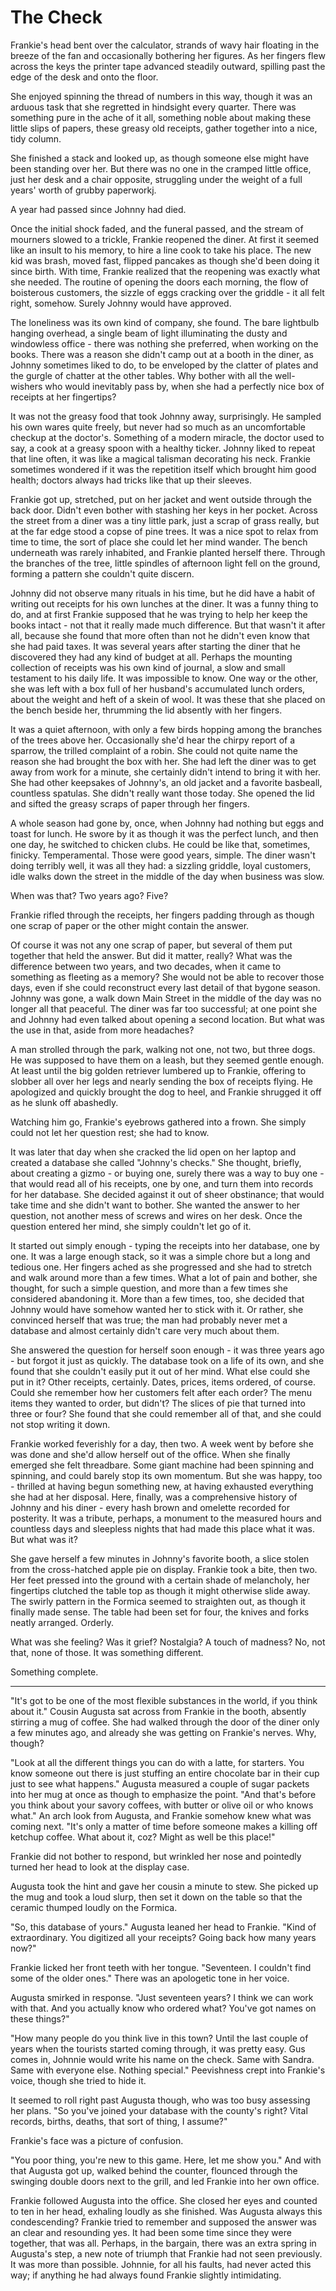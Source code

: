# The Check

Frankie's head bent over the calculator, strands of wavy hair floating in the breeze of the fan and occasionally bothering her figures. As her fingers flew across the keys the printer tape advanced steadily outward, spilling past the edge of the desk and onto the floor.

She enjoyed spinning the thread of numbers in this way, though it was an arduous task that she regretted in hindsight every quarter. There was something pure in the ache of it all, something noble about making these little slips of papers, these greasy old receipts, gather together into a nice, tidy column.

She finished a stack and looked up, as though someone else might have been standing over her. But there was no one in the cramped little office, just her desk and a chair opposite, struggling under the weight of a full years' worth of grubby paperworkj.

A year had passed since Johnny had died.

Once the initial shock faded, and the funeral passed, and the stream of mourners slowed to a trickle, Frankie reopened the diner. At first it seemed like an insult to his memory, to hire a line cook to take his place. The new kid was brash, moved fast, flipped pancakes as though she'd been doing it since birth. With time, Frankie realized that the reopening was exactly what she needed. The routine of opening the doors each morning, the flow of boisterous customers, the sizzle of eggs cracking over the griddle - it all felt right, somehow. Surely Johnny would have approved.

The loneliness was its own kind of company, she found. The bare lightbulb hanging overhead, a single beam of light illuminating the dusty and windowless office - there was nothing she preferred, when working on the books. There was a reason she didn't camp out at a booth in the diner, as Johnny sometimes liked to do, to be enveloped by the clatter of plates and the gurgle of chatter at the other tables. Why bother with all the well-wishers who would inevitably pass by, when she had a perfectly nice box of receipts at her fingertips?

It was not the greasy food that took Johnny away, surprisingly. He sampled his own wares quite freely, but never had so much as an uncomfortable checkup at the doctor's. Something of a modern miracle, the doctor used to say, a cook at a greasy spoon with a healthy ticker. Johnny liked to repeat that line often, it was like a magical talisman decorating his neck. Frankie sometimes wondered if it was the repetition itself which brought him good health; doctors always had tricks like that up their sleeves.

Frankie got up, stretched, put on her jacket and went outside through the back door. Didn't even bother with stashing her keys in her pocket. Across the street from a diner was a tiny little park, just a scrap of grass really, but at the far edge stood a copse of pine trees. It was a nice spot to relax from time to time, the sort of place she could let her mind wander. The bench underneath was rarely inhabited, and Frankie planted herself there. Through the branches of the tree, little spindles of afternoon light fell on the ground, forming a pattern she couldn't quite discern.

Johnny did not observe many rituals in his time, but he did have a habit of writing out receipts for his own lunches at the diner. It was a funny thing to do, and at first Frankie supposed that he was trying to help her keep the books intact - not that it really made much difference. But that wasn't it after all, because she found that more often than not he didn't even know that she had paid taxes. It was several years after starting the diner that he discovered they had any kind of budget at all. Perhaps the mounting collection of receipts was his own kind of journal, a slow and small testament to his daily life. It was impossible to know. One way or the other, she was left with a box full of her husband's accumulated lunch orders, about the weight and heft of a skein of wool. It was these that she placed on the bench beside her, thrumming the lid absently with her fingers.

It was a quiet afternoon, with only a few birds hopping among the branches of the trees above her. Occasionally she'd hear the chirpy report of a sparrow, the trilled complaint of a robin. She could not quite name the reason she had brought the box with her. She had left the diner was to get away from work for a minute, she certainly didn't intend to bring it with her. She had other keepsakes of Johnny's, an old jacket and a favorite basbeall, countless spatulas. She didn't really want those today. She opened the lid and sifted the greasy scraps of paper through her fingers.

A whole season had gone by, once, when Johnny had nothing but eggs and toast for lunch. He swore by it as though it was the perfect lunch, and then one day, he switched to chicken clubs. He could be like that, sometimes, finicky. Temperamental. Those were good years, simple. The diner wasn't doing terribly well, it was all they had: a sizzling griddle, loyal customers, idle walks down the street in the middle of the day when business was slow.

When was that? Two years ago? Five?

Frankie rifled through the receipts, her fingers padding through as though one scrap of paper or the other might contain the answer.

Of course it was not any one scrap of paper, but several of them put together that held the answer. But did it matter, really? What was the difference between two years, and two decades, when it came to something as fleeting as a memory? She would not be able to recover those days, even if she could reconstruct every last detail of that bygone season. Johnny was gone, a walk down Main Street in the middle of the day was no longer all that peaceful. The diner was far too successful; at one point she and Johnny had even talked about opening a second location. But what was the use in that, aside from more headaches?

A man strolled through the park, walking not one, not two, but three dogs. He was supposed to have them on a leash, but they seemed gentle enough. At least until the big golden retriever lumbered up to Frankie, offering to slobber all over her legs and nearly sending the box of receipts flying. He apologized and quickly brought the dog to heel, and Frankie shrugged it off as he slunk off abashedly.

Watching him go, Frankie's eyebrows gathered into a frown. She simply could not let her question rest; she had to know.

It was later that day when she cracked the lid open on her laptop and created a database she called "Johnny's checks." She thought, briefly, about creating a gizmo - or buying one, surely there was a way to buy one - that would read all of his receipts, one by one, and turn them into records for her database. She decided against it out of sheer obstinance; that would take time and she didn't want to bother. She wanted the answer to her question, not another mess of screws and wires on her desk. Once the question entered her mind, she simply couldn't let go of it.

It started out simply enough - typing the receipts into her database, one by one. It was a large enough stack, so it was a simple chore but a long and tedious one. Her fingers ached as she progressed and she had to stretch and walk around more than a few times. What a lot of pain and bother, she thought, for such a simple question, and more than a few times she considered abandoning it. More than a few times, too, she decided that Johnny would have somehow wanted her to stick with it. Or rather, she convinced herself that was true; the man had probably never met a database and almost certainly didn't care very much about them.

She answered the question for herself soon enough - it was three years ago - but forgot it just as quickly. The database took on a life of its own, and she found that she couldn't easily put it out of her mind. What else could she put in it? Other receipts, certainly. Dates, prices, items ordered, of course. Could she remember how her customers felt after each order? The menu items they wanted to order, but didn't? The slices of pie that turned into three or four? She found that she could remember all of that, and she could not stop writing it down.

Frankie worked feverishly for a day, then two. A week went by before she was done and she'd allow herself out of the office. When she finally emerged she felt threadbare. Some giant machine had been spinning and spinning, and could barely stop its own momentum. But she was happy, too - thrilled at having begun something new, at having exhausted everything she had at her disposal. Here, finally, was a comprehensive history of Johnny and his diner - every hash brown and omelette recorded for posterity. It was a tribute, perhaps, a monument to the measured hours and countless days and sleepless nights that had made this place what it was. But what was it?

She gave herself a few minutes in Johnny's favorite booth, a slice stolen from the cross-hatched apple pie on display. Frankie took a bite, then two. Her feet pressed into the ground with a certain shade of melancholy, her fingertips clutched the table top as though it might otherwise slide away. The swirly pattern in the Formica seemed to straighten out, as though it finally made sense. The table had been set for four, the knives and forks neatly arranged. Orderly.

What was she feeling? Was it grief? Nostalgia? A touch of madness? No, not that, none of those. It was something different.

Something complete.

***

"It's got to be one of the most flexible substances in the world, if you think about it." Cousin Augusta sat across from Frankie in the booth, absently stirring a mug of coffee. She had walked through the door of the diner only a few minutes ago, and already she was getting on Frankie's nerves. Why, though?

"Look at all the different things you can do with a latte, for starters. You know someone out there is just stuffing an entire chocolate bar in their cup just to see what happens." Augusta measured a couple of sugar packets into her mug at once as though to emphasize the point. "And that's before you think about your savory coffees, with butter or olive oil or who knows what." An arch look from Augusta, and Frankie somehow knew what was coming next. "It's only a matter of time before someone makes a killing off ketchup coffee. What about it, coz? Might as well be this place!"

Frankie did not bother to respond, but wrinkled her nose and pointedly turned her head to look at the display case.

Augusta took the hint and gave her cousin a minute to stew. She picked up the mug and took a loud slurp, then set it down on the table so that the ceramic thumped loudly on the Formica.

"So, this database of yours." Augusta leaned her head to Frankie. "Kind of extraordinary. You digitized all your receipts? Going back how many years now?"

Frankie licked her front teeth with her tongue. "Seventeen. I couldn't find some of the older ones." There was an apologetic tone in her voice.

Augusta smirked in response. "Just seventeen years? I think we can work with that. And you actually know who ordered what? You've got names on these things?"

"How many people do you think live in this town? Until the last couple of years when the tourists started coming through, it was pretty easy. Gus comes in, Johnnie would write his name on the check. Same with Sandra. Same with everyone else. Nothing special." Peevishness crept into Frankie's voice, though she tried to hide it.

It seemed to roll right past Augusta though, who was too busy assessing her plans. "So you've joined your database with the county's right? Vital records, births, deaths, that sort of thing, I assume?"

Frankie's face was a picture of confusion.

"You poor thing, you're new to this game. Here, let me show you." And with that Augusta got up, walked behind the counter, flounced through the swinging double doors next to the grill, and led Frankie into her own office.

Frankie followed Augusta into the office. She closed her eyes and counted to ten in her head, exhaling loudly as she finished. Was Augusta always this condescending? Frankie tried to remember and supposed the answer was an clear and resounding yes. It had been some time since they were together, that was all. Perhaps, in the bargain, there was an extra spring in Augusta's step, a new note of triumph that Frankie had not seen previously. It was more than possible. Johnnie, for all his faults, had never acted this way; if anything he had always found Frankie slightly intimidating.